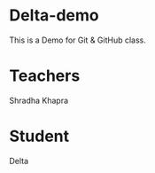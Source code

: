 # Delta-demo
This is a Demo for Git &amp; GitHub class.

# Teachers
Shradha Khapra

# Student
Delta

